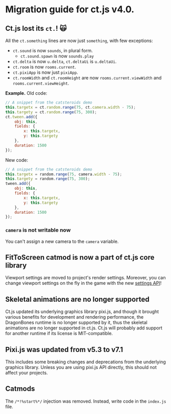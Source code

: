 # Migration guide for ct.js v4.0.

## Ct.js lost its `ct.`! 🙀

All the `ct.something` lines are now just `something`, with few exceptions:

* `ct.sound` is now `sounds`, in plural form.
    * `ct.sound.spawn` is now `sounds.play`
* `ct.delta` is now `u.delta`, `ct.deltaUi` is `u.deltaUi`.
* `ct.room` is now `rooms.current`.
* `ct.pixiApp` is now just `pixiApp`.
* `ct.roomWidth` and `ct.roomHeight` are now `rooms.current.viewWidth` and `rooms.current.viewHeight`.

**Example.** Old code:

```js
// A snippet from the catsteroids demo
this.targetx = ct.random.range(75, ct.camera.width - 75);
this.targety = ct.random.range(75, 300);
ct.tween.add({
    obj: this,
    fields: {
        x: this.targetx,
        y: this.targety
    },
    duration: 1500
});
```

New code:

```js
// A snippet from the catsteroids demo
this.targetx = random.range(75, camera.width - 75);
this.targety = random.range(75, 300);
tween.add({
    obj: this,
    fields: {
        x: this.targetx,
        y: this.targety
    },
    duration: 1500
});
```

### `camera` is not writable now

You can't assign a new camera to the `camera` variable.

## FitToScreen catmod is now a part of ct.js core library

Viewport settings are moved to project's render settings. Moreover, you can change viewport settings on the fly in the game with the new [settings API](/settings.md#settings-viewmode)!

## Skeletal animations are no longer supported

Ct.js updated its underlying graphics library pixi.js, and though it brought various benefits for development and rendering performance, the DragonBones runtime is no longer supported by it, thus the skeletal animations are no longer supported in ct.js. Ct.js will probably add support for another runtime if its license is MIT-compatible.

## Pixi.js was updated from v5.3 to v7.1

This includes some breaking changes and deprecations from the underlying graphics library. Unless you are using pixi.js API directly, this should not affect your projects.

## Catmods

The `/*!%start%*/` injection was removed. Instead, write code in the `index.js` file.